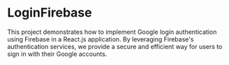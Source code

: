 # LoginFirebase
This project demonstrates how to implement Google login authentication using Firebase in a React.js application. By leveraging Firebase's authentication services, we provide a secure and efficient way for users to sign in with their Google accounts.
